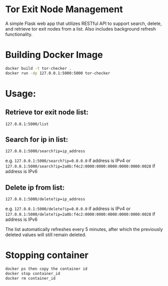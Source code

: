 # Tor Exit Node Management

A simple Flask web app that utilizes RESTful API to support search, delete, and retrieve tor exit nodes from a list. Also includes background refresh functionality.

# Building Docker Image

```bash
docker build -t tor-checker .
docker run -dp 127.0.0.1:5000:5000 tor-checker
```

# Usage:

## Retrieve tor exit node list: 

`127.0.0.1:5000/list`

## Search for ip in list: 

`127.0.0.1:5000/search?ip=ip_address`

e.g. `127.0.0.1:5000/search?ip=0.0.0.0` if address is IPv4 or `127.0.0.1:5000/search?ip=2a0b:f4c2:0000:0000:0000:0000:0000:0028` if address is IPv6

## Delete ip from list: 

`127.0.0.1:5000/delete?ip=ip_address`

e.g. `127.0.0.1:5000/delete?ip=0.0.0.0` if address is IPv4 or `127.0.0.1:5000/delete?ip=2a0b:f4c2:0000:0000:0000:0000:0000:0028` if address is IPv6

The list automatically refreshes every 5 minutes, after which the previously deleted values will still remain deleted.

# Stopping container

```bash
docker ps then copy the container id
docker stop container_id
docker rm container_id
```